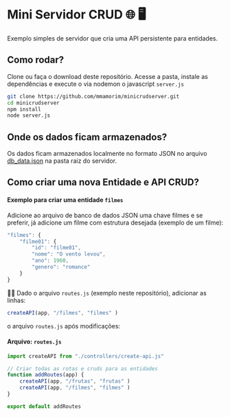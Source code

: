 # Mini Servidor CRUD 🌐 🖥️

Exemplo simples de servidor que cria uma API persistente para entidades.  

## Como rodar?

Clone ou faça o download deste repositório. Acesse a pasta, instale as dependências e execute o via nodemon o javascript `server.js`  

```bash
git clone https://github.com/mmamorim/minicrudserver.git
cd minicrudserver
npm install
node server.js
```

## Onde os dados ficam armazenados?

Os dados ficam armazenados localmente no formato JSON no arquivo [db_data.json](db_data.json) na pasta raiz do servidor.

## Como criar uma nova Entidade e API CRUD?

#### Exemplo para criar uma entidade `filmes` 

Adicione ao arquivo de banco de dados JSON uma chave filmes e se preferir, já adicione um filme com estrutura desejada (exemplo de um filme):

~~~javascript 
"filmes": {
    "filme01": {
        "id": "filme01",
        "nome": "O vento levou",
        "ano": 1960,
        "genero": "romance" 
    }
}
~~~

🧑‍💻 Dado o arquivo `routes.js` (exemplo neste repositório), adicionar as linhas:

~~~javascript 
createAPI(app, "/filmes", "filmes" )
~~~

o arquivo `routes.js` após modificações:

#### Arquivo: ```routes.js``` 

~~~javascript 
import createAPI from "./controllers/create-api.js"

// Criar todas as rotas e cruds para as entidades
function addRoutes(app) {
    createAPI(app, "/frutas", "frutas" )
    createAPI(app, "/filmes", "filmes" )
}

export default addRoutes
~~~

